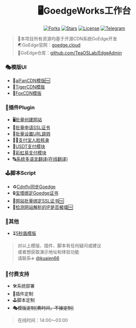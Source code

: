 <h1 align="center">🖥️GoedgeWorks工作台</h1>
<div align="center">

[![Forks](https://img.shields.io/github/forks/Kuaien/GoedgeWorks?style=flat&label=%F0%9F%8F%85Forks&labelColor=800080&color=912CEE)](https://github.com/Kuaien/GoedgeWorks/forks)
[![Stars](https://img.shields.io/github/stars/Kuaien/GoedgeWorks?style=flat&label=%F0%9F%8C%9Fstars&labelColor=ff4f4f&color=ff8383)](https://github.com/Kuaien/GoedgeWorks)
[![License](https://img.shields.io/badge/📑licenses-MIT-34D058?labelColor=22863A&style=flat)](https://github.com/Kuaien/GoedgeWorks/blob/main/LICENSE)
[![Telegram](https://img.shields.io/badge/%E2%9C%88%EF%B8%8FTelegram-Kuaien-0FB5EB?labelColor=235389&logoColor=white&style=flat)](https://t.me/kuaien66)
</div>

> 📢本项目所有资源均基于开源CDN系统GoEdge开发  
> 🌏GoEdge官网：[goedge.cloud][1]  
> 🔀GoEdge仓库：[github.com/TeaOSLab/EdgeAdmin][2]  


### 🎭模版UI

 - 🌟[aiFanCDN模版🆓][3]
 - 🐯[TigerCDN模版][4]
 - 🦊[FoxCDN模版][15]
 
### 🧩插件Plugin

 - 🖥[️批量创建网站][5]
 - 🔐[批量申请SSL证书][6]
 - 🧲[批量设置URL跳转][17]
 - 👱‍♂[️支付宝人脸核身][7]
 - 💸[USDT支付模块][8]
 - 🌈[彩虹易支付模块][16]
 - 🔠[系统多语言翻译(在线翻译)][18]
 
### 🕹️脚本Script

 - ♻[️Cdnfly同步Goedge][9]
 - 🔒[宝塔绑定Goedge证书][10]
 - 🔗[网站批量绑定SSL证书🆓][11]
 - 🧱[检测网站解析的IP是否被墙🆓][12]
 
### 🎲️其他

 - ⏳[5秒盾模版][13]

> 对以上模版、插件、脚本有任何疑问或建议  
> 或者想获取演示地址和体验功能  
> 请联系✈️ [@kuaien66][14]

### 🚀付费支持

 - 🛠️系统部署
 - 🧩插件定制
 - 🕹️脚本定制
 - ~~🎭模版定制[费时间，不接定制]~~

> 在线时间：14:00～03:00
 


  [1]: https://goedge.cloud/
  [2]: https://github.com/TeaOSLab/EdgeAdmin
  [3]: https://github.com/Kuaien/GoedgeWorks/tree/main/%E5%85%8D%E8%B4%B9%E4%B8%BB%E6%8E%A7%E7%AB%AF%E6%A8%A1%E7%89%88/aiFanCDN
  [4]: https://github.com/Kuaien/GoedgeWorks/tree/main/%E4%BB%98%E8%B4%B9%E5%AE%9A%E5%88%B6%E6%A8%A1%E7%89%88/TigerCDN
  [5]: https://github.com/Kuaien/GoedgeWorks/tree/main/%E4%BB%98%E8%B4%B9%E5%AE%9A%E5%88%B6%E6%8F%92%E4%BB%B6/%E6%89%B9%E9%87%8F%E5%88%9B%E5%BB%BA%E7%BD%91%E7%AB%99
  [6]: https://github.com/Kuaien/GoedgeWorks/tree/main/%E4%BB%98%E8%B4%B9%E5%AE%9A%E5%88%B6%E6%8F%92%E4%BB%B6/%E6%89%B9%E9%87%8F%E7%94%B3%E8%AF%B7SSL%E8%AF%81%E4%B9%A6
  [7]: https://github.com/Kuaien/GoedgeWorks/tree/main/%E4%BB%98%E8%B4%B9%E5%AE%9A%E5%88%B6%E6%8F%92%E4%BB%B6/%E6%94%AF%E4%BB%98%E5%AE%9D%E4%BA%BA%E8%84%B8%E6%A0%B8%E8%BA%AB
  [8]: https://github.com/Kuaien/GoedgeWorks/tree/main/%E4%BB%98%E8%B4%B9%E5%AE%9A%E5%88%B6%E6%8F%92%E4%BB%B6/USDT%E6%94%AF%E4%BB%98%E6%A8%A1%E5%9D%97
  [9]: https://github.com/Kuaien/GoedgeWorks/tree/main/%E4%BB%98%E8%B4%B9%E5%AE%9A%E5%88%B6%E6%8F%92%E4%BB%B6/Cdnfly%E5%90%8C%E6%AD%A5Goedge
  [10]: https://github.com/Kuaien/GoedgeWorks/tree/main/%E4%BB%98%E8%B4%B9%E5%AE%9A%E5%88%B6%E6%8F%92%E4%BB%B6/%E5%AE%9D%E5%A1%94%E7%BB%91%E5%AE%9AGoedge%E8%AF%81%E4%B9%A6
  [11]: https://github.com/Kuaien/GoedgeWorks/blob/main/%E5%85%8D%E8%B4%B9%E4%B8%BB%E6%8E%A7%E7%AB%AF%E8%84%9A%E6%9C%AC/%E7%BD%91%E7%AB%99%E6%89%B9%E9%87%8F%E7%BB%91%E5%AE%9ASSL%E8%AF%81%E4%B9%A6.py
  [12]: https://github.com/Kuaien/GoedgeWorks/blob/main/%E5%85%8D%E8%B4%B9%E4%B8%BB%E6%8E%A7%E7%AB%AF%E8%84%9A%E6%9C%AC/%E6%A3%80%E6%B5%8B%E7%BD%91%E7%AB%99%E8%A7%A3%E6%9E%90%E7%9A%84IP%E6%98%AF%E5%90%A6%E8%A2%AB%E5%A2%99.py
  [13]: https://github.com/Kuaien/GoedgeWorks/blob/main/%E5%85%8D%E8%B4%B9%E5%8D%95%E9%A1%B5%E6%A8%A1%E7%89%88/5%E7%A7%92%E7%9B%BE%E6%A8%A1%E7%89%88.html
  [14]: https://t.me/kuaien66
  [15]: https://github.com/Kuaien/GoedgeWorks/tree/main/%E4%BB%98%E8%B4%B9%E5%AE%9A%E5%88%B6%E6%A8%A1%E7%89%88/FoxCDN
  [16]: https://github.com/Kuaien/GoedgeWorks/tree/main/%E4%BB%98%E8%B4%B9%E5%AE%9A%E5%88%B6%E6%8F%92%E4%BB%B6/%E5%BD%A9%E8%99%B9%E6%98%93%E6%94%AF%E4%BB%98%E6%A8%A1%E5%9D%97
  [17]: https://github.com/Kuaien/GoedgeWorks/tree/main/%E4%BB%98%E8%B4%B9%E5%AE%9A%E5%88%B6%E6%8F%92%E4%BB%B6/%E6%89%B9%E9%87%8F%E8%AE%BE%E7%BD%AEURL%E8%B7%B3%E8%BD%AC
  [18]: https://github.com/Kuaien/GoedgeWorks/tree/main/%E4%BB%98%E8%B4%B9%E5%AE%9A%E5%88%B6%E6%8F%92%E4%BB%B6/%E7%B3%BB%E7%BB%9F%E5%A4%9A%E8%AF%AD%E8%A8%80%E7%BF%BB%E8%AF%91